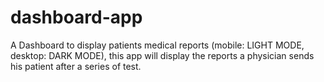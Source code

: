 # dashboard-app
A Dashboard to display patients medical reports (mobile: LIGHT MODE, desktop: DARK MODE), this app will display  the reports a physician sends his patient after a series of test.

